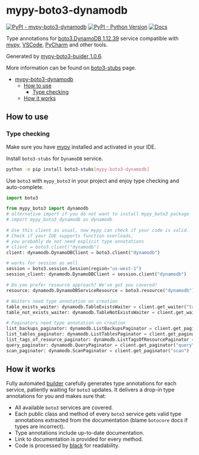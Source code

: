 # mypy-boto3-dynamodb

[![PyPI - mypy-boto3-dynamodb](https://img.shields.io/pypi/v/mypy-boto3-dynamodb.svg?color=blue)](https://pypi.org/project/mypy-boto3-dynamodb)
[![PyPI - Python Version](https://img.shields.io/pypi/pyversions/mypy-boto3-dynamodb.svg?color=blue)](https://pypi.org/project/mypy-boto3-dynamodb)
[![Docs](https://img.shields.io/readthedocs/mypy-boto3-builder.svg?color=blue)](https://mypy-boto3-builder.readthedocs.io/)

Type annotations for
[boto3.DynamoDB 1.12.39](https://boto3.amazonaws.com/v1/documentation/api/1.12.39/reference/services/dynamodb.html#DynamoDB) service
compatible with [mypy](https://github.com/python/mypy), [VSCode](https://code.visualstudio.com/),
[PyCharm](https://www.jetbrains.com/pycharm/) and other tools.

Generated by [mypy-boto3-buider 1.0.6](https://github.com/vemel/mypy_boto3_builder).

More information can be found on [boto3-stubs](https://pypi.org/project/boto3-stubs/) page.

- [mypy-boto3-dynamodb](#mypy-boto3-dynamodb)
  - [How to use](#how-to-use)
    - [Type checking](#type-checking)
  - [How it works](#how-it-works)

## How to use

### Type checking

Make sure you have [mypy](https://github.com/python/mypy) installed and activated in your IDE.

Install `boto3-stubs` for `DynamoDB` service.

```bash
python -m pip install boto3-stubs[mypy-boto3-dynamodb]
```

Use `boto3` with `mypy_boto3` in your project and enjoy type checking and auto-complete.

```python
import boto3

from mypy_boto3 import dynamodb
# alternative import if you do not want to install mypy_boto3 package
# import mypy_boto3_dynamodb as dynamodb

# Use this client as usual, now mypy can check if your code is valid.
# Check if your IDE supports function overloads,
# you probably do not need explicit type annotations
# client = boto3.client("dynamodb")
client: dynamodb.DynamoDBClient = boto3.client("dynamodb")

# works for session as well
session = boto3.session.Session(region="us-west-1")
session_client: dynamodb.DynamoDBClient = session.client("dynamodb")

# Do you prefer resource approach? We've got you covered!
resource: dynamodb.DynamoDBServiceResource = boto3.resource("dynamodb")

# Waiters need type annotation on creation
table_exists_waiter: dynamodb.TableExistsWaiter = client.get_waiter("table_exists")
table_not_exists_waiter: dynamodb.TableNotExistsWaiter = client.get_waiter("table_not_exists")

# Paginators need type annotation on creation
list_backups_paginator: dynamodb.ListBackupsPaginator = client.get_paginator("list_backups")
list_tables_paginator: dynamodb.ListTablesPaginator = client.get_paginator("list_tables")
list_tags_of_resource_paginator: dynamodb.ListTagsOfResourcePaginator = client.get_paginator("list_tags_of_resource")
query_paginator: dynamodb.QueryPaginator = client.get_paginator("query")
scan_paginator: dynamodb.ScanPaginator = client.get_paginator("scan")
```

## How it works

Fully automated [builder](https://github.com/vemel/mypy_boto3_builder) carefully generates
type annotations for each service, patiently waiting for `boto3` updates. It delivers
a drop-in type annotations for you and makes sure that:

- All available `boto3` services are covered.
- Each public class and method of every `boto3` service gets valid type annotations
  extracted from the documentation (blame `botocore` docs if types are incorrect).
- Type annotations include up-to-date documentation.
- Link to documentation is provided for every method.
- Code is processed by [black](https://github.com/psf/black) for readability.